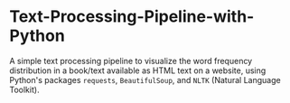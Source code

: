 # Text-Processing-Pipeline-with-Python
A simple text processing pipeline to visualize the word frequency distribution in a book/text available as HTML text on a website, using Python's packages `requests`, `BeautifulSoup`, and `NLTK` (Natural Language Toolkit).
